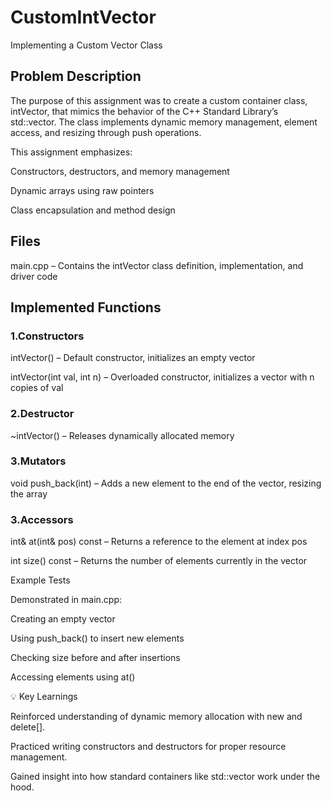 # CustomIntVector
Implementing a Custom Vector Class
## Problem Description

The purpose of this assignment was to create a custom container class, intVector, that mimics the behavior of the C++ Standard Library’s std::vector<int>. The class implements dynamic memory management, element access, and resizing through push operations.

This assignment emphasizes:

Constructors, destructors, and memory management

Dynamic arrays using raw pointers

Class encapsulation and method design

## Files

main.cpp – Contains the intVector class definition, implementation, and driver code

## Implemented Functions

### 1.Constructors

intVector() – Default constructor, initializes an empty vector

intVector(int val, int n) – Overloaded constructor, initializes a vector with n copies of val

### 2.Destructor

~intVector() – Releases dynamically allocated memory

### 3.Mutators

void push_back(int) – Adds a new element to the end of the vector, resizing the array

### 3.Accessors

int& at(int& pos) const – Returns a reference to the element at index pos

int size() const – Returns the number of elements currently in the vector

Example Tests

Demonstrated in main.cpp:

Creating an empty vector

Using push_back() to insert new elements

Checking size before and after insertions

Accessing elements using at()


💡 Key Learnings

Reinforced understanding of dynamic memory allocation with new and delete[].

Practiced writing constructors and destructors for proper resource management.

Gained insight into how standard containers like std::vector work under the hood.
